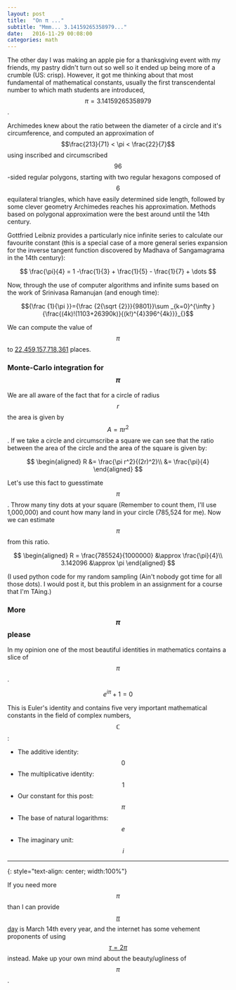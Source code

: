 ```yaml
---
layout: post
title:  "On π ..."
subtitle: "Mmm... 3.14159265358979..."
date:   2016-11-29 00:08:00
categories: math
---
```


The other day I was making an apple pie for a thanksgiving event with my friends,
my pastry didn't turn out so well so it ended up being more of a
crumble (US: crisp). However, it got me thinking about that most fundamental of
mathematical constants, usually the first transcendental number to which math
students are introduced, $$\pi = 3.14159265358979$$.

Archimedes knew about the ratio between the diameter of a circle and it's
circumference, and computed an approximation of
$$\frac{213}{71} < \pi < \frac{22}{7}$$ using inscribed and circumscribed
$$96$$-sided regular polygons, starting with two regular hexagons
composed of $$6$$ equilateral triangles, which have easily determined side length,
followed by some clever geometry Archimedes reaches his approximation. Methods
based on polygonal approximation were the best around until the 14th century.

Gottfried Leibniz provides a particularly nice infinite series to calculate our
favourite constant (this is a special case of a more general series expansion
  for the inverse tangent function discovered by Madhava of Sangamagrama in the
  14th century):

$$
\frac{\pi}{4} = 1 -\frac{1}{3} + \frac{1}{5} - \frac{1}{7} + \dots
$$

Now, through the use of computer algorithms and infinite sums based on the work
of Srinivasa Ramanujan (and enough time):

$${\frac {1}{\pi }}={\frac {2{\sqrt {2}}}{9801}}\sum _{k=0}^{\infty }{\frac{(4k)!(1103+26390k)}{(k!)^{4}396^{4k}}}_{}$$

We can compute the value of $$\pi$$ to [22,459,157,718,361][ycruncher] places.

### Monte-Carlo integration for $$\pi$$

We are all aware of the fact that for a circle of radius $$r$$ the area is given
by $$A=\pi r^2$$. If we take a circle and circumscribe a square we can
see that the ratio between the area of the circle and the area of the square
is given by:

$$
\begin{aligned}
R &= \frac{\pi r^2}{(2r)^2}\\
&= \frac{\pi}{4}
\end{aligned}
$$

Let's use this fact to guesstimate $$\pi$$. Throw many tiny dots at your
square (Remember to count them, I'll use 1,000,000) and count how many land in
your circle (785,524 for me). Now we can estimate $$\pi$$ from this ratio.

$$
\begin{aligned}
R = \frac{785524}{1000000} &\approx \frac{\pi}{4}\\
3.142096 &\approx \pi
\end{aligned}
$$

(I used python code for my random sampling (Ain't nobody got time for all those dots).
 I would post it, but this problem in an  assignment for a course that I'm TAing.)

### More $$\pi$$ please

In my opinion one of the most beautiful identities in mathematics contains a
slice of $$\pi$$.

$$
e^{i\pi}+1 = 0
$$

This is Euler's identity and contains five very important mathematical constants
in the field of complex numbers, $$\mathbb{C}$$:

- The additive identity: $$0$$
- The multiplicative identity: $$1$$
- Our constant for this post: $$\pi$$
- The base of natural logarithms: $$e$$
- The imaginary unit: $$i$$


* * *
{: style="text-align: center; width:100%"}


If you need more $$\pi$$ than I can provide [$$\pi$$ day][piday] is March 14th
every year, and the internet has some vehement proponents of using [$$\tau = 2\pi$$][tauday]
instead. Make up your own mind about the beauty/ugliness of $$\pi$$.

[ycruncher]: http://www.numberworld.org/y-cruncher/
[piday]: http://www.piday.org
[tauday]: https://tauday.com
